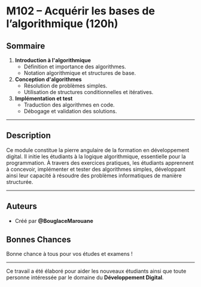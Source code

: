 # M102 – Acquérir les bases de l’algorithmique (120h)

## Sommaire
1. **Introduction à l'algorithmique**  
    - Définition et importance des algorithmes.
    - Notation algorithmique et structures de base.
2. **Conception d'algorithmes**  
    - Résolution de problèmes simples.
    - Utilisation de structures conditionnelles et itératives.
3. **Implémentation et test**  
    - Traduction des algorithmes en code.
    - Débogage et validation des solutions.

---

## Description
Ce module constitue la pierre angulaire de la formation en développement digital. Il initie les étudiants à la logique algorithmique, essentielle pour la programmation. À travers des exercices pratiques, les étudiants apprennent à concevoir, implémenter et tester des algorithmes simples, développant ainsi leur capacité à résoudre des problèmes informatiques de manière structurée.

---

## Auteurs
- Créé par **@BouglaceMarouane**  

## Bonnes Chances
Bonne chance à tous pour vos études et examens !  

---

Ce travail a été élaboré pour aider les nouveaux étudiants ainsi que toute personne intéressée par le domaine du **Développement Digital**.
